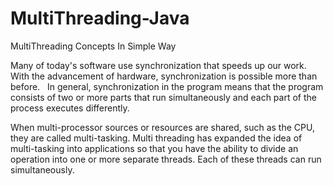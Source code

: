 # MultiThreading-Java
MultiThreading Concepts In Simple Way

Many of today's software use synchronization that speeds up our work.
With the advancement of hardware, synchronization is possible more than before.
 
In general, synchronization in the program means that the program consists of two or more parts that run simultaneously and each part of the process executes differently.

When multi-processor sources or resources are shared, such as the CPU, they are called multi-tasking.
Multi threading has expanded the idea of multi-tasking into applications so that you have the ability to divide an operation into one or more separate threads.
Each of these threads can run simultaneously.


